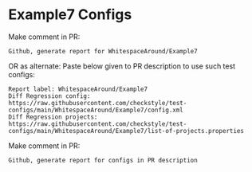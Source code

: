 # Example7 Configs
Make comment in PR:
```
Github, generate report for WhitespaceAround/Example7
```
OR as alternate:
Paste below given to PR description to use such test configs:
```
Report label: WhitespaceAround/Example7
Diff Regression config: https://raw.githubusercontent.com/checkstyle/test-configs/main/WhitespaceAround/Example7/config.xml
Diff Regression projects: https://raw.githubusercontent.com/checkstyle/test-configs/main/WhitespaceAround/Example7/list-of-projects.properties
```
Make comment in PR:
```
Github, generate report for configs in PR description
```
